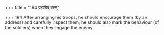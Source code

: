 +++
title = "194 प्रहर्षयेद् बलम्"

+++
194	After arranging his troops, he should encourage them (by an address) and carefully inspect them; he should also mark the behaviour (of the soldiers) when they engage the enemy.